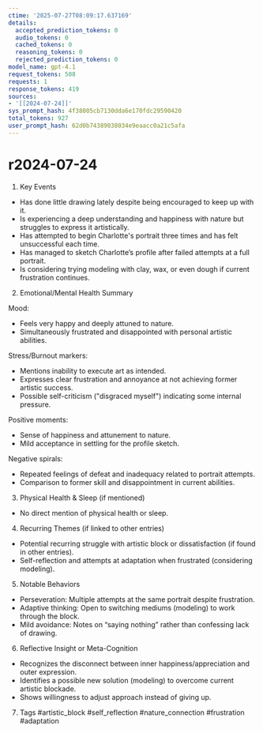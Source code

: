 ```yaml
---
ctime: '2025-07-27T08:09:17.637169'
details:
  accepted_prediction_tokens: 0
  audio_tokens: 0
  cached_tokens: 0
  reasoning_tokens: 0
  rejected_prediction_tokens: 0
model_name: gpt-4.1
request_tokens: 508
requests: 1
response_tokens: 419
sources:
- '[[2024-07-24]]'
sys_prompt_hash: 4f38005cb7130dda6e170fdc29590420
total_tokens: 927
user_prompt_hash: 62d0b74389038034e9eaacc0a21c5afa
---
```

# r2024-07-24

1. Key Events
- Has done little drawing lately despite being encouraged to keep up with it.
- Is experiencing a deep understanding and happiness with nature but struggles to express it artistically.
- Has attempted to begin Charlotte's portrait three times and has felt unsuccessful each time.
- Has managed to sketch Charlotte’s profile after failed attempts at a full portrait.
- Is considering trying modeling with clay, wax, or even dough if current frustration continues.

2. Emotional/Mental Health Summary

Mood:
- Feels very happy and deeply attuned to nature.
- Simultaneously frustrated and disappointed with personal artistic abilities.

Stress/Burnout markers:
- Mentions inability to execute art as intended.
- Expresses clear frustration and annoyance at not achieving former artistic success.
- Possible self-criticism ("disgraced myself") indicating some internal pressure.

Positive moments:
- Sense of happiness and attunement to nature.
- Mild acceptance in settling for the profile sketch.

Negative spirals:
- Repeated feelings of defeat and inadequacy related to portrait attempts.
- Comparison to former skill and disappointment in current abilities.

3. Physical Health & Sleep (if mentioned)
- No direct mention of physical health or sleep.

4. Recurring Themes (if linked to other entries)
- Potential recurring struggle with artistic block or dissatisfaction (if found in other entries).
- Self-reflection and attempts at adaptation when frustrated (considering modeling).

5. Notable Behaviors
- Perseveration: Multiple attempts at the same portrait despite frustration.
- Adaptive thinking: Open to switching mediums (modeling) to work through the block.
- Mild avoidance: Notes on “saying nothing” rather than confessing lack of drawing.

6. Reflective Insight or Meta-Cognition
- Recognizes the disconnect between inner happiness/appreciation and outer expression.
- Identifies a possible new solution (modeling) to overcome current artistic blockade.
- Shows willingness to adjust approach instead of giving up.

7. Tags
#artistic_block #self_reflection #nature_connection #frustration #adaptation